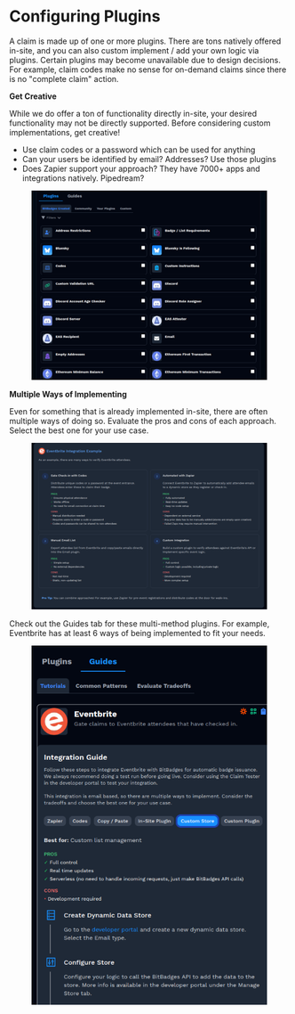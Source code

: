 # Configuring Plugins

A claim is made up of one or more plugins. There are tons natively offered in-site, and you can also custom implement / add your own logic via plugins. Certain plugins may become unavailable due to design decisions. For example, claim codes make no sense for on-demand claims since there is no "complete claim" action.

**Get Creative**

While we do offer a ton of functionality directly in-site, your desired functionality may not be directly supported. Before considering custom implementations, get creative!&#x20;

* Use claim codes or a password which can be used for anything
* Can your users be identified by email? Addresses? Use those plugins
* Does Zapier support your approach? They have 7000+ apps and integrations natively. Pipedream?

<figure><img src="../../.gitbook/assets/image (192).png" alt=""><figcaption></figcaption></figure>

**Multiple Ways of Implementing**

Even for something that is already implemented in-site, there are often multiple ways of doing so.  Evaluate the pros and cons of each approach. Select the best one for your use case.

<figure><img src="../../.gitbook/assets/image (193).png" alt=""><figcaption></figcaption></figure>

Check out the Guides tab for these multi-method plugins. For example, Eventbrite has at least 6 ways of being implemented to fit your needs.

<figure><img src="../../.gitbook/assets/image (194).png" alt=""><figcaption></figcaption></figure>
